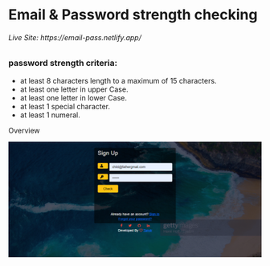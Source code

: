 <h1>Email & Password strength checking</h1>
        <h6>Live Site: https://email-pass.netlify.app/</h6>
<h3>password strength criteria:</h3>
        <ul>
            <li>at least 8 characters length to a maximum of 15 characters.
                </li>
                <li> at least one letter in upper Case.</li>
                <li>at least one letter in lower Case.</li>
                <li>at least 1 special character.</li>
                <li>at least 1 numeral.</li>
        </ul>
        
 <p>Overview</p>
 <img src="img/overview.png" alt="">